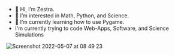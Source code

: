 - 👋 Hi, I’m Zestra.
- 👀 I’m interested in Math, Python, and Science.
- 🌱 I’m currently learning how to use Pygame.
- I'm currently trying to code Web-Apps, Software, and Science Simulations

<!---
zestra/zestra is a ✨ special ✨ repository because its `README.md` (this file) appears on your GitHub profile.
You can click the Preview link to take a look at your changes.
--->
![Screenshot 2022-05-07 at 08 49 23](https://user-images.githubusercontent.com/104675837/167264242-855a214e-655c-47b7-8661-8946198800e9.png)
